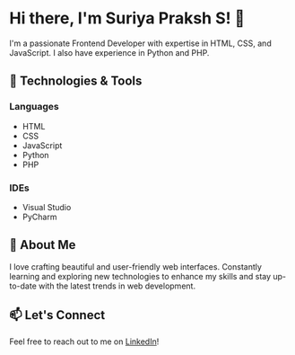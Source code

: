 # Hi there, I'm Suriya Praksh S! 👋

I'm a passionate Frontend Developer with expertise in HTML, CSS, and JavaScript. I also have experience in Python and PHP.

## 🔧 Technologies & Tools

### Languages
- HTML
- CSS
- JavaScript
- Python
- PHP

### IDEs
- Visual Studio
- PyCharm

## 🌱 About Me

I love crafting beautiful and user-friendly web interfaces. Constantly learning and exploring new technologies to enhance my skills and stay up-to-date with the latest trends in web development.

## 📫 Let's Connect

Feel free to reach out to me on [LinkedIn](https://www.linkedin.com/in/suriyaprakshs)!

